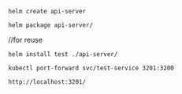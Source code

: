 `helm create api-server`

`helm package api-server/`

//for reuse

`helm install test ./api-server/`

`kubectl port-forward svc/test-service 3201:3200`

`http://localhost:3201/`